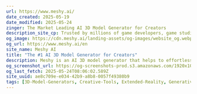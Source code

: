 ```yaml
---
url: https://www.meshy.ai/
date_created: 2025-05-19
date_modified: 2025-05-24
zinger: The Market Leading AI 3D Model Generator for Creators
description_site_cp: Trusted by millions of game developers, game studios, 3D printing enthusiasts, and XR creators worldwide to bring their visions to life, Meshy is the leading Al 3D model generator for creating 3D models and animations in seconds.
og_image: https://cdn.meshy.ai/landing-assets/og-images/website_og.webp
og_url: https://www.meshy.ai/en
site_name: Meshy AI
title: "The #1 AI 3D Model Generator for Creators"
description: Meshy is an AI 3D model generator that helps to effortlessly transform images and text into 3D models in seconds.
og_screenshot_url: https://og-screenshots-prod.s3.amazonaws.com/1920x1080/80/false/f9ae915025da5a0e85c95a563f59e868c8ec0a0e130c59e3a786539262dc3ddd.jpeg
og_last_fetch: 2025-05-24T08:06:02.589Z
site_uuid: ae8c709e-e034-42b9-a8b8-0057f49380b9
tags: [3D-Model-Generators, Creative-Tools, Extended-Reality, Generative-AI]
---
```



